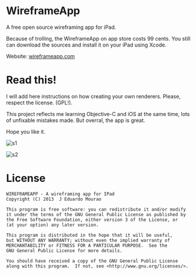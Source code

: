 WireframeApp
============

A free open source wireframing app for iPad.

Because of trolling, the WireframeApp on app store costs 99 cents. You still can download the sources and install it on your iPad using Xcode.

Website: [wireframeapp.com](http://wireframeapp.com/) 


Read this!
==========

I will add here instructions on how creating your own renderers. Please, respect the license. (GPL!).

This project reflects me learning Objective-C and iOS at the same time, lots of unfixable mistakes made. But overral, the app is great.

Hope you like it. 

![s1](https://raw.github.com/eduardordm/wireframeapp/master/screenshots/screen1.png)

![s2](https://raw.github.com/eduardordm/wireframeapp/master/screenshots/screen2.png)




License
=======

    WIREFRAMEAPP - A wireframing app for IPad
    Copyright (C) 2013  J Eduardo Mourao

    This program is free software: you can redistribute it and/or modify
    it under the terms of the GNU General Public License as published by
    the Free Software Foundation, either version 3 of the License, or
    (at your option) any later version.

    This program is distributed in the hope that it will be useful,
    but WITHOUT ANY WARRANTY; without even the implied warranty of
    MERCHANTABILITY or FITNESS FOR A PARTICULAR PURPOSE.  See the
    GNU General Public License for more details.

    You should have received a copy of the GNU General Public License
    along with this program.  If not, see <http://www.gnu.org/licenses/>.
